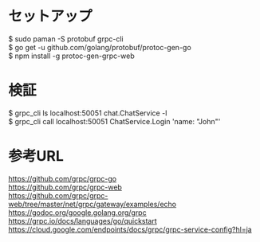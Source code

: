 # セットアップ
$ sudo paman -S protobuf grpc-cli  
$ go get -u github.com/golang/protobuf/protoc-gen-go  
$ npm install -g protoc-gen-grpc-web  

# 検証
$ grpc_cli ls localhost:50051 chat.ChatService -l  
$ grpc_cli call localhost:50051 ChatService.Login 'name: "John"'  

# 参考URL
https://github.com/grpc/grpc-go  
https://github.com/grpc/grpc-web  
https://github.com/grpc/grpc-web/tree/master/net/grpc/gateway/examples/echo  
https://godoc.org/google.golang.org/grpc  
https://grpc.io/docs/languages/go/quickstart  
https://cloud.google.com/endpoints/docs/grpc/grpc-service-config?hl=ja  
